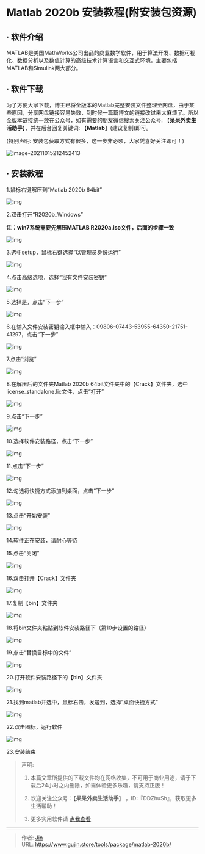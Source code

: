 # Matlab 2020b 安装教程(附安装包资源)


## · 软件介绍
MATLAB是美国MathWorks公司出品的商业数学软件，用于算法开发、数据可视化、数据分析以及数值计算的高级技术计算语言和交互式环境，主要包括MATLAB和Simulink两大部分。


## · 软件下载
为了方便大家下载，博主已将全版本的Matlab完整安装文件整理至网盘，由于某些原因，分享网盘链接容易失效，到时候一篇篇博文的链接改过来太麻烦了。所以全版本链接统一放在公众号，如有需要的朋友微信搜索关注公众号: 【**呆呆外卖生活助手**】，并在后台回复关键词: 【**Matlab**】(建议复制)即可。

(特别声明: 安装包获取方式有很多，这一步非必须，大家凭喜好关注即可！)

![image-20211015212452413](https://img.gujin.store/img/image-20211015212452413.png)

## · 安装教程

1.鼠标右键解压到“Matlab 2020b 64bit”

![img](https://img.gujin.store/img/v2-0eec2ee9e83aefdbb49abd55fbc6e7c0_720w.png)

2.双击打开“R2020b_Windows”

**注：win7系统需要先解压MATLAB R2020a.iso文件，后面的步骤一致**

![img](https://img.gujin.store/img/v2-ab35cc497f09d7b85e519f7432a400a9_720w.png)

3.选中setup，鼠标右键选择“以管理员身份运行”

![img](https://img.gujin.store/img/v2-f6d9252c64dfd5cdd3a63bd4ecc2e42b_720w.png)

4.点击高级选项，选择“我有文件安装密钥”

![img](https://img.gujin.store/img/v2-e306d8137083785dac3a76b13866053b_720w.png)



5.选择是，点击“下一步”

![img](https://img.gujin.store/img/v2-58cf57667d72aad0a90f9a69767c9703_720w.png)

6.在输入文件安装密钥输入框中输入：09806-07443-53955-64350-21751-41297，点击“下一步”

![img](https://img.gujin.store/img/v2-1de7739dd02785212c9fbf0150fc7c4e_720w.png)

7.点击“浏览”

![img](https://img.gujin.store/img/v2-7f7e646db7f467379e1126e9d148ac74_720w.png)

8.在解压后的文件夹Matlab 2020b 64bit文件夹中的【Crack】文件夹，选中license_standalone.lic文件，点击“打开”

![img](https://img.gujin.store/img/v2-a61fca584c234c857ca85030f40fd675_720w.png)

9.点击“下一步”

![img](https://img.gujin.store/img/v2-9634831e03a6a489e2ffcdf53ff67545_720w.png)

10.选择软件安装路径，点击“下一步”

![img](https://img.gujin.store/img/v2-7f4d2c57ecefbfb93e33926c1ebeef7b_720w.png)

11.点击“下一步”

![img](https://img.gujin.store/img/v2-63acddc6e8ea1915e31658f7c00122c2_720w.png)

12.勾选将快捷方式添加到桌面，点击“下一步”

![img](https://img.gujin.store/img/v2-e473c432c901299a5e88807b4075e435_720w.png)

13.点击“开始安装”

![img](https://img.gujin.store/img/v2-892d62df56d9823c8dcf3ea5142ef556_720w.png)

14.软件正在安装，请耐心等待

15.点击“关闭”

![img](https://img.gujin.store/img/v2-f825e665a6a1a52300d69a0f76da50fc_720w.png)

16.双击打开【Crack】文件夹

![img](https://img.gujin.store/img/v2-cb05f22556c946f56d6c08111af3334b_720w.png)

17.复制【bin】文件夹

![img](https://img.gujin.store/img/v2-385520d28519b69be4169ce29ceb064e_720w.png)

18.将bin文件夹粘贴到软件安装路径下（第10步设置的路径）

![img](https://img.gujin.store/img/v2-84b75d0398bfc1e3715de8131c88b1d7_720w.png)

19.点击“替换目标中的文件”

![img](https://img.gujin.store/img/v2-ca61696802d1842f62b6a5c31cdb4acf_720w.png)



20.打开软件安装路径下的【bin】文件夹

![img](https://img.gujin.store/img/v2-0d99ab03a83afc6bf265c5e16cba2d83_720w.png)

21.找到matlab并选中，鼠标右击，发送到，选择“桌面快捷方式”

![img](https://img.gujin.store/img/v2-18908805dded571ba3119214248f47ba_720w.png)

22.双击图标，运行软件

![img](https://img.gujin.store/img/v2-1b287c514203ff9c05d5812250f8ebff_720w.png)

23.安装结束




> 声明: 
>
> 1. 本篇文章所提供的下载文件均在网络收集，不可用于商业用途，请于下载后24小时之内删除，如需体验更多乐趣，请支持正版！
>
> 2. 欢迎关注公众号：【**呆呆外卖生活助手**】 ，ID:『DDZhuSh』，获取更多生活帮助！
>
> 3. 更多实用软件请  [点我查看](/tools)

---

> 作者: [Jin](https://img.gujin.store/img/favicon.ico)  
> URL: https://www.gujin.store/tools/package/matlab-2020b/  

